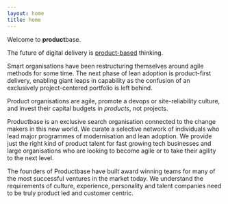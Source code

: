 ```yaml
---
layout: home
title: home
---
```


Welcome to **product**base.

The future of digital delivery is [product-based](/blog/product-thinking.html) thinking. 

Smart organisations have been restructuring themselves around agile methods for some time. The next phase of lean adoption is product-first delivery, enabling giant leaps in capability as the confusion of an exclusively project-centered portfolio is left behind.

Product organisations are agile, promote a devops or site-reliability culture, and invest their capital budgets in _products_, not projects.

Productbase is an exclusive search organisation connected to the change makers in this new world. We curate a selective network of individuals who lead major programmes of modernisation and lean adoption. We provide just the right kind of product talent for fast growing tech businesses and large organisations who are looking to become agile or to take their agility to the next level.

The founders of Productbase have built award winning teams for many of the most successful ventures in the market today. We understand the requirements of culture, experience, personality and talent companies need to be truly product led and customer centric. 
